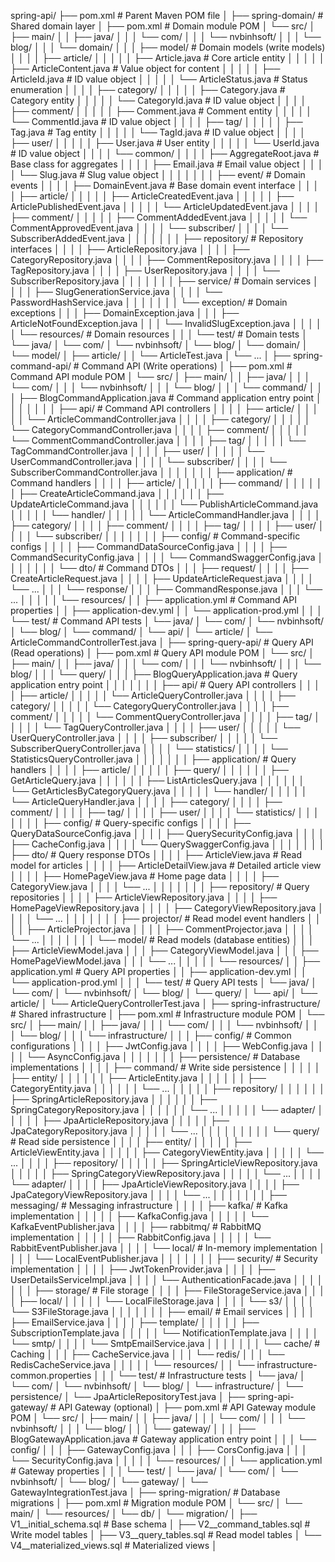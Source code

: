 spring-api/
├── pom.xml                                                       # Parent Maven POM file
│
├── spring-domain/                                                  # Shared domain layer
│   ├── pom.xml                                                   # Domain module POM
│   └── src/
│       ├── main/
│       │   ├── java/
│       │   │   └── com/
│       │   │       └── nvbinhsoft/
│       │   │           └── blog/
│       │   │               └── domain/
│       │   │                   ├── model/                        # Domain models (write models)
│       │   │                   │   ├── article/
│       │   │                   │   │   ├── Article.java          # Core article entity
│       │   │                   │   │   ├── ArticleContent.java   # Value object for content
│       │   │                   │   │   ├── ArticleId.java        # ID value object
│       │   │                   │   │   └── ArticleStatus.java    # Status enumeration
│       │   │                   │   ├── category/
│       │   │                   │   │   ├── Category.java         # Category entity
│       │   │                   │   │   └── CategoryId.java       # ID value object
│       │   │                   │   ├── comment/
│       │   │                   │   │   ├── Comment.java          # Comment entity
│       │   │                   │   │   └── CommentId.java        # ID value object
│       │   │                   │   ├── tag/
│       │   │                   │   │   ├── Tag.java              # Tag entity
│       │   │                   │   │   └── TagId.java            # ID value object
│       │   │                   │   ├── user/
│       │   │                   │   │   ├── User.java             # User entity
│       │   │                   │   │   └── UserId.java           # ID value object
│       │   │                   │   └── common/
│       │   │                   │       ├── AggregateRoot.java    # Base class for aggregates
│       │   │                   │       ├── Email.java            # Email value object
│       │   │                   │       └── Slug.java             # Slug value object
│       │   │                   │
│       │   │                   ├── event/                        # Domain events
│       │   │                   │   ├── DomainEvent.java          # Base domain event interface
│       │   │                   │   ├── article/
│       │   │                   │   │   ├── ArticleCreatedEvent.java
│       │   │                   │   │   ├── ArticlePublishedEvent.java
│       │   │                   │   │   └── ArticleUpdatedEvent.java
│       │   │                   │   ├── comment/
│       │   │                   │   │   ├── CommentAddedEvent.java
│       │   │                   │   │   └── CommentApprovedEvent.java
│       │   │                   │   └── subscriber/
│       │   │                   │       └── SubscriberAddedEvent.java
│       │   │                   │
│       │   │                   ├── repository/                   # Repository interfaces
│       │   │                   │   ├── ArticleRepository.java
│       │   │                   │   ├── CategoryRepository.java
│       │   │                   │   ├── CommentRepository.java
│       │   │                   │   ├── TagRepository.java
│       │   │                   │   ├── UserRepository.java
│       │   │                   │   └── SubscriberRepository.java
│       │   │                   │
│       │   │                   ├── service/                      # Domain services
│       │   │                   │   ├── SlugGenerationService.java
│       │   │                   │   └── PasswordHashService.java
│       │   │                   │
│       │   │                   └── exception/                    # Domain exceptions
│       │   │                       ├── DomainException.java
│       │   │                       ├── ArticleNotFoundException.java
│       │   │                       └── InvalidSlugException.java
│       │   │
│       │   └── resources/                                        # Domain resources
│       │
│       └── test/                                                 # Domain tests
│           └── java/
│               └── com/
│                   └── nvbinhsoft/
│                       └── blog/
│                           └── domain/
│                               └── model/
│                                   ├── article/
│                                   │   └── ArticleTest.java
│                                   └── ...
│
├── spring-command-api/                                             # Command API (Write operations)
│   ├── pom.xml                                                   # Command API module POM
│   └── src/
│       ├── main/
│       │   ├── java/
│       │   │   └── com/
│       │   │       └── nvbinhsoft/
│       │   │           └── blog/
│       │   │               └── command/
│       │   │                   ├── BlogCommandApplication.java   # Command application entry point
│       │   │                   │
│       │   │                   ├── api/                          # Command API controllers
│       │   │                   │   ├── article/
│       │   │                   │   │   └── ArticleCommandController.java
│       │   │                   │   ├── category/
│       │   │                   │   │   └── CategoryCommandController.java
│       │   │                   │   ├── comment/
│       │   │                   │   │   └── CommentCommandController.java
│       │   │                   │   ├── tag/
│       │   │                   │   │   └── TagCommandController.java
│       │   │                   │   ├── user/
│       │   │                   │   │   └── UserCommandController.java
│       │   │                   │   └── subscriber/
│       │   │                   │       └── SubscriberCommandController.java
│       │   │                   │
│       │   │                   ├── application/                  # Command handlers
│       │   │                   │   ├── article/
│       │   │                   │   │   ├── command/
│       │   │                   │   │   │   ├── CreateArticleCommand.java
│       │   │                   │   │   │   ├── UpdateArticleCommand.java
│       │   │                   │   │   │   └── PublishArticleCommand.java
│       │   │                   │   │   └── handler/
│       │   │                   │   │       └── ArticleCommandHandler.java
│       │   │                   │   ├── category/
│       │   │                   │   ├── comment/
│       │   │                   │   ├── tag/
│       │   │                   │   ├── user/
│       │   │                   │   └── subscriber/
│       │   │                   │
│       │   │                   ├── config/                       # Command-specific configs
│       │   │                   │   ├── CommandDataSourceConfig.java
│       │   │                   │   ├── CommandSecurityConfig.java
│       │   │                   │   └── CommandSwaggerConfig.java
│       │   │                   │
│       │   │                   └── dto/                          # Command DTOs
│       │   │                       ├── request/
│       │   │                       │   ├── CreateArticleRequest.java
│       │   │                       │   ├── UpdateArticleRequest.java
│       │   │                       │   └── ...
│       │   │                       └── response/
│       │   │                           ├── CommandResponse.java
│       │   │                           └── ...
│       │   │
│       │   └── resources/
│       │       ├── application.yml                               # Command API properties
│       │       ├── application-dev.yml
│       │       └── application-prod.yml
│       │
│       └── test/                                                 # Command API tests
│           └── java/
│               └── com/
│                   └── nvbinhsoft/
│                       └── blog/
│                           └── command/
│                               └── api/
│                                   └── article/
│                                       └── ArticleCommandControllerTest.java
│
├── spring-query-api/                                               # Query API (Read operations)
│   ├── pom.xml                                                   # Query API module POM
│   └── src/
│       ├── main/
│       │   ├── java/
│       │   │   └── com/
│       │   │       └── nvbinhsoft/
│       │   │           └── blog/
│       │   │               └── query/
│       │   │                   ├── BlogQueryApplication.java     # Query application entry point
│       │   │                   │
│       │   │                   ├── api/                          # Query API controllers
│       │   │                   │   ├── article/
│       │   │                   │   │   └── ArticleQueryController.java
│       │   │                   │   ├── category/
│       │   │                   │   │   └── CategoryQueryController.java
│       │   │                   │   ├── comment/
│       │   │                   │   │   └── CommentQueryController.java
│       │   │                   │   ├── tag/
│       │   │                   │   │   └── TagQueryController.java
│       │   │                   │   ├── user/
│       │   │                   │   │   └── UserQueryController.java
│       │   │                   │   ├── subscriber/
│       │   │                   │   │   └── SubscriberQueryController.java
│       │   │                   │   └── statistics/
│       │   │                   │       └── StatisticsQueryController.java
│       │   │                   │
│       │   │                   ├── application/                  # Query handlers
│       │   │                   │   ├── article/
│       │   │                   │   │   ├── query/
│       │   │                   │   │   │   ├── GetArticleQuery.java
│       │   │                   │   │   │   ├── ListArticlesQuery.java
│       │   │                   │   │   │   └── GetArticlesByCategoryQuery.java
│       │   │                   │   │   └── handler/
│       │   │                   │   │       └── ArticleQueryHandler.java
│       │   │                   │   ├── category/
│       │   │                   │   ├── comment/
│       │   │                   │   ├── tag/
│       │   │                   │   ├── user/
│       │   │                   │   └── statistics/
│       │   │                   │
│       │   │                   ├── config/                       # Query-specific configs
│       │   │                   │   ├── QueryDataSourceConfig.java
│       │   │                   │   ├── QuerySecurityConfig.java
│       │   │                   │   ├── CacheConfig.java
│       │   │                   │   └── QuerySwaggerConfig.java
│       │   │                   │
│       │   │                   ├── dto/                          # Query response DTOs
│       │   │                   │   ├── ArticleView.java          # Read model for articles
│       │   │                   │   ├── ArticleDetailView.java    # Detailed article view
│       │   │                   │   ├── HomePageView.java         # Home page data
│       │   │                   │   ├── CategoryView.java
│       │   │                   │   └── ...
│       │   │                   │
│       │   │                   ├── repository/                   # Query repositories
│       │   │                   │   ├── ArticleViewRepository.java
│       │   │                   │   ├── HomePageViewRepository.java
│       │   │                   │   ├── CategoryViewRepository.java
│       │   │                   │   └── ...
│       │   │                   │
│       │   │                   ├── projector/                    # Read model event handlers
│       │   │                   │   ├── ArticleProjector.java
│       │   │                   │   ├── CommentProjector.java
│       │   │                   │   └── ...
│       │   │                   │
│       │   │                   └── model/                        # Read models (database entities)
│       │   │                       ├── ArticleViewModel.java
│       │   │                       ├── CategoryViewModel.java
│       │   │                       ├── HomePageViewModel.java
│       │   │                       └── ...
│       │   │
│       │   └── resources/
│       │       ├── application.yml                               # Query API properties
│       │       ├── application-dev.yml
│       │       └── application-prod.yml
│       │
│       └── test/                                                 # Query API tests
│           └── java/
│               └── com/
│                   └── nvbinhsoft/
│                       └── blog/
│                           └── query/
│                               └── api/
│                                   └── article/
│                                       └── ArticleQueryControllerTest.java
│
├── spring-infrastructure/                                          # Shared infrastructure
│   ├── pom.xml                                                   # Infrastructure module POM
│   └── src/
│       ├── main/
│       │   ├── java/
│       │   │   └── com/
│       │   │       └── nvbinhsoft/
│       │   │           └── blog/
│       │   │               └── infrastructure/
│       │   │                   ├── config/                       # Common configurations
│       │   │                   │   ├── JwtConfig.java
│       │   │                   │   ├── WebConfig.java
│       │   │                   │   └── AsyncConfig.java
│       │   │                   │
│       │   │                   ├── persistence/                  # Database implementations
│       │   │                   │   ├── command/                  # Write side persistence
│       │   │                   │   │   ├── entity/
│       │   │                   │   │   │   ├── ArticleEntity.java
│       │   │                   │   │   │   ├── CategoryEntity.java
│       │   │                   │   │   │   └── ...
│       │   │                   │   │   ├── repository/
│       │   │                   │   │   │   ├── SpringArticleRepository.java
│       │   │                   │   │   │   ├── SpringCategoryRepository.java
│       │   │                   │   │   │   └── ...
│       │   │                   │   │   └── adapter/
│       │   │                   │   │       ├── JpaArticleRepository.java
│       │   │                   │   │       ├── JpaCategoryRepository.java
│       │   │                   │   │       └── ...
│       │   │                   │   │
│       │   │                   │   └── query/                    # Read side persistence
│       │   │                   │       ├── entity/
│       │   │                   │       │   ├── ArticleViewEntity.java
│       │   │                   │       │   ├── CategoryViewEntity.java
│       │   │                   │       │   └── ...
│       │   │                   │       ├── repository/
│       │   │                   │       │   ├── SpringArticleViewRepository.java
│       │   │                   │       │   ├── SpringCategoryViewRepository.java
│       │   │                   │       │   └── ...
│       │   │                   │       └── adapter/
│       │   │                   │           ├── JpaArticleViewRepository.java
│       │   │                   │           ├── JpaCategoryViewRepository.java
│       │   │                   │           └── ...
│       │   │                   │
│       │   │                   ├── messaging/                    # Messaging infrastructure
│       │   │                   │   ├── kafka/                    # Kafka implementation
│       │   │                   │   │   ├── KafkaConfig.java
│       │   │                   │   │   └── KafkaEventPublisher.java
│       │   │                   │   ├── rabbitmq/                 # RabbitMQ implementation
│       │   │                   │   │   ├── RabbitConfig.java
│       │   │                   │   │   └── RabbitEventPublisher.java
│       │   │                   │   └── local/                    # In-memory implementation
│       │   │                   │       └── LocalEventPublisher.java
│       │   │                   │
│       │   │                   ├── security/                     # Security implementation
│       │   │                   │   ├── JwtTokenProvider.java
│       │   │                   │   ├── UserDetailsServiceImpl.java
│       │   │                   │   └── AuthenticationFacade.java
│       │   │                   │
│       │   │                   ├── storage/                      # File storage
│       │   │                   │   ├── FileStorageService.java
│       │   │                   │   ├── local/
│       │   │                   │   │   └── LocalFileStorage.java
│       │   │                   │   └── s3/
│       │   │                   │       └── S3FileStorage.java
│       │   │                   │
│       │   │                   ├── email/                        # Email services
│       │   │                   │   ├── EmailService.java
│       │   │                   │   ├── template/
│       │   │                   │   │   ├── SubscriptionTemplate.java
│       │   │                   │   │   └── NotificationTemplate.java
│       │   │                   │   └── smtp/
│       │   │                   │       └── SmtpEmailService.java
│       │   │                   │
│       │   │                   └── cache/                        # Caching
│       │   │                       ├── CacheService.java
│       │   │                       └── redis/
│       │   │                           └── RedisCacheService.java
│       │   │
│       │   └── resources/
│       │       └── infrastructure-common.properties
│       │
│       └── test/                                                 # Infrastructure tests
│           └── java/
│               └── com/
│                   └── nvbinhsoft/
│                       └── blog/
│                           └── infrastructure/
│                               └── persistence/
│                                   └── JpaArticleRepositoryTest.java
│
├── spring-api-gateway/                                             # API Gateway (optional)
│   ├── pom.xml                                                   # API Gateway module POM
│   └── src/
│       ├── main/
│       │   ├── java/
│       │   │   └── com/
│       │   │       └── nvbinhsoft/
│       │   │           └── blog/
│       │   │               └── gateway/
│       │   │                   ├── BlogGatewayApplication.java   # Gateway application entry point
│       │   │                   └── config/
│       │   │                       ├── GatewayConfig.java
│       │   │                       ├── CorsConfig.java
│       │   │                       └── SecurityConfig.java
│       │   │
│       │   └── resources/
│       │       └── application.yml                               # Gateway properties
│       │
│       └── test/
│           └── java/
│               └── com/
│                   └── nvbinhsoft/
│                       └── blog/
│                           └── gateway/
│                               └── GatewayIntegrationTest.java
│
├── spring-migration/                                               # Database migrations
│   ├── pom.xml                                                   # Migration module POM
│   └── src/
│       └── main/
│           └── resources/
│               └── db/
│                   └── migration/
│                       ├── V1__initial_schema.sql                # Base schema
│                       ├── V2__command_tables.sql                # Write model tables
│                       ├── V3__query_tables.sql                  # Read model tables
│                       └── V4__materialized_views.sql            # Materialized views
│